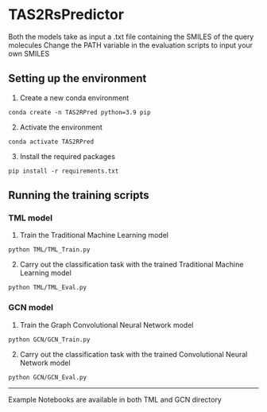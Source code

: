 # TAS2RsPredictor

Both the models take as input a .txt file containing the SMILES of the query molecules
Change the PATH variable in the evaluation scripts to input your own SMILES

## Setting up the environment

1. Create a new conda environment
```
conda create -n TAS2RPred python=3.9 pip
```

2. Activate the environment
```
conda activate TAS2RPred
```

3. Install the required packages
```
pip install -r requirements.txt
```

## Running the training scripts


### TML model

1. Train the Traditional Machine Learning model

```
python TML/TML_Train.py
```

2. Carry out the classification task with the trained Traditional Machine Learning model

```
python TML/TML_Eval.py
```

### GCN model

1. Train the Graph Convolutional Neural Network model

```
python GCN/GCN_Train.py
```

2. Carry out the classification task with the trained Convolutional Neural Network model
```
python GCN/GCN_Eval.py
```

---

Example Notebooks are available in both TML and GCN directory
